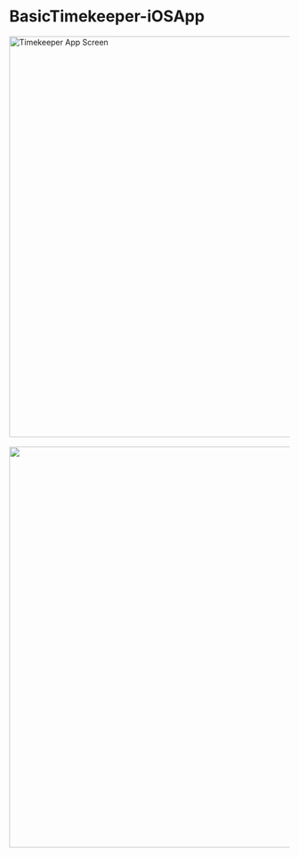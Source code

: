 # BasicTimekeeper-iOSApp
<img src="https://user-images.githubusercontent.com/18592588/66704541-85732700-ed25-11e9-8e71-6e0b560c3f06.png" alt="Timekeeper App Screen" height="720"> &nbsp; <img src="https://user-images.githubusercontent.com/18592588/66704580-da16a200-ed25-11e9-8264-26aabf3bb7fa.png" height="720">
